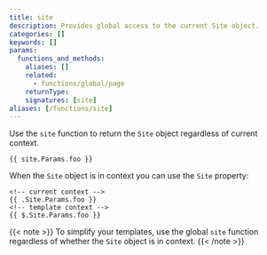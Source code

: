 ```yaml
---
title: site
description: Provides global access to the current Site object.
categories: []
keywords: []
params:
  functions_and_methods:
    aliases: []
    related:
      - functions/global/page
    returnType: 
    signatures: [site]
aliases: [/functions/site]
---
```


Use the `site` function to return the `Site` object regardless of current context.

```go-html-template
{{ site.Params.foo }}
```

When the `Site` object is in context you can use the `Site` property:

```go-html-template
<!-- current context -->
{{ .Site.Params.foo }}
<!-- template context -->
{{ $.Site.Params.foo }}
```

{{< note >}}
To simplify your templates, use the global `site` function regardless of whether the `Site` object is in context.
{{< /note >}}
